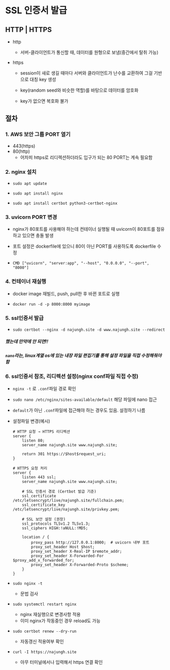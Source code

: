 # SSL 인증서 발급

## HTTP | HTTPS

- http
  - 서버-클라이언트가 통신할 때, 데이터를 원형으로 보냄(중간에서 탈취 가능)

- https

  - session이 새로 생길 때마다 서버와 클라이언트가 난수를 교환하여 그걸 기반으로 대칭 key 생성

  - key(random seed와 비슷한 역할)를 바탕으로 데이터를 암호화
  - key가 없으면 복호화 불가



## 절차

### 1. AWS 보안 그룹 PORT 열기

- 443(https)
- 80(http)
  - 어차피 https로 리디렉션하더라도 입구가 되는 80 PORT는 계속 필요함

### 2. nginx 설치

- `sudo apt update`

- `sudo apt install nginx`

- `sudo apt install certbot python3-certbot-nginx`



### 3. uvicorn PORT 변경

- nginx가 80포트를 사용해야 하는데 컨테이너 실행될 때 uvicorn이 80포트를 점유하고 있으면 충돌 발생

- 포트 설정은 dockerfile에 있으니 80이 아닌 PORT를 사용하도록 dockerfile 수정

- `CMD ["uvicorn", "server:app", "--host", "0.0.0.0", "--port", "8000"]` 



### 4. 컨테이너 재실행

- docker image 재빌드, push, pull한 후 바뀐 포트로 실행

- `docker run -d -p 8000:8000 myimage`



### 5. ssl인증서 발급

- `sudo certbot --nginx -d najungh.site -d www.najungh.site --redirect`



##### 했는데 만약에 안 되면!!

##### `nano`라는, linux계열 os에 있는 내장 파일 편집기를 통해 설정 파일을 직접 수정해줘야 함

### 6.  ssl인증서 참조, 리디렉션 설정(nginx conf파일 직접 수정)

- `nginx -t` 로 `.conf`파일 경로 확인
- `sudo nano /etc/nginx/sites-available/default` 해당 파일에 nano 접근

- `default`가 아닌 `.conf`파일에 접근해야 하는 경우도 있음. 설정하기 나름

- 설정파일 변경(예시)

  ```nginx
  # HTTP 요청 → HTTPS 리디렉션
  server {
      listen 80;
      server_name najungh.site www.najungh.site;
  
      return 301 https://$host$request_uri;
  }
  
  # HTTPS 요청 처리
  server {
      listen 443 ssl;
      server_name najungh.site www.najungh.site;
  
      # SSL 인증서 경로 (Certbot 발급 기준)
      ssl_certificate     /etc/letsencrypt/live/najungh.site/fullchain.pem;
      ssl_certificate_key /etc/letsencrypt/live/najungh.site/privkey.pem;
  
      # SSL 보안 설정 (권장)
      ssl_protocols TLSv1.2 TLSv1.3;
      ssl_ciphers HIGH:!aNULL:!MD5;
  
      location / {
          proxy_pass http://127.0.0.1:8000;  # uvicorn 내부 포트
          proxy_set_header Host $host;
          proxy_set_header X-Real-IP $remote_addr;
          proxy_set_header X-Forwarded-For $proxy_add_x_forwarded_for;
          proxy_set_header X-Forwarded-Proto $scheme;
      }
  }
  ```

- `sudo nginx -t` 

  - 문법 검사

- `sudo systemctl restart nginx` 

  - nginx 재실행으로 변경사항 적용
  - 이미 nginx가 작동중인 경우 reload도 가능

- `sudo certbot renew --dry-run`

  - 자동갱신 적용여부 확인

- `curl -I https://najungh.site`
  - 아무 터미널에서나 입력해서 https 연결 확인
